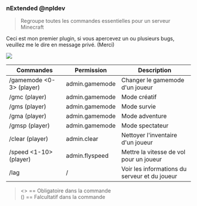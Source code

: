 ### nExtended @npldev

> Regroupe toutes les commandes essentielles pour un serveur Minecraft


Ceci est mon premier plugin, si vous apercevez un ou plusieurs bugs, veuillez me le dire en message privé. (Merci)


<img src="http://api.nathancreations.fr/public/extended.png" />


Commandes | Permission | Description
------------ | ------------- | -------------
  /gamemode <0-3> (player) | admin.gamemode | Changer le gamemode d'un joueur
  /gmc (player) | admin.gamemode | Mode créatif
  /gms (player) | admin.gamemode | Mode survie
  /gma (player) | admin.gamemode | Mode adventure
  /gmsp (player) | admin.gamemode | Mode spectateur
  /clear (player) | admin.clear | Nettoyer l'inventaire d'un joueur
  /speed <1-10> (player) | admin.flyspeed| Mettre la vitesse de vol pour un joueur
  /lag | / | Voir les informations du serveur et du joueur


> <> == Obligatoire dans la commande </br>
> () == Falcultatif dans la commande
